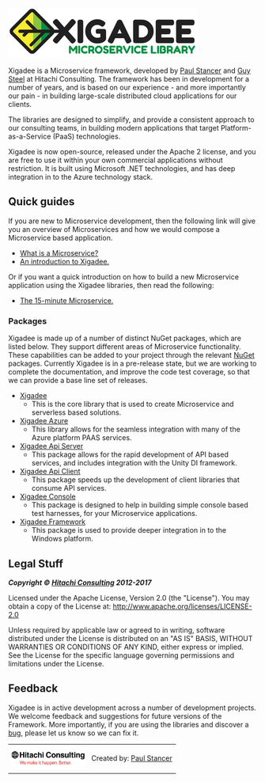 ![Xigadee](/docs/Xigadee2.png)

Xigadee is a Microservice framework, developed by [Paul Stancer](https://github.com/paulstancer) and [Guy Steel](https://github.com/guysteel) at Hitachi Consulting. The framework has been in development for a number of years, and is based on our experience - and more importantly our pain - in building large-scale distributed cloud applications for our clients. 

The libraries are designed to simplify, and provide a consistent approach to our consulting teams, in building modern applications that target Platform-as-a-Service (PaaS) technologies. 

Xigadee is now open-source, released under the Apache 2 license, and you are free to use it within your own commercial applications without restriction. It is built using Microsoft .NET technologies, and has deep integration in to the Azure technology stack. 

## Quick guides

If you are new to Microservice development, then the following link will give you an overview of Microservices and how we would compose a Microservice based application.
* [What is a Microservice?](Xigadee.Platform/_Docs/WhatIsAMicroservice.md)
* [An introduction to Xigadee.](Xigadee.Platform/_Docs/Introduction.md)

Or if you want a quick introduction on how to build a new Microservice application using the Xigadee libraries, then read the following:
* [The 15-minute Microservice.](Xigadee.Platform/_Docs/fifteenminuteMicroservice.md)

### Packages

Xigadee is made up of a number of distinct NuGet packages, which are listed below. They support different areas of Microservice functionality. These capabilities can be added to your project through the relevant [NuGet](https://www.nuget.org/packages?q=Tags%3A%22Xigadee%22) packages. Currently Xigadee is in a pre-release state, but we are working to complete the documentation, and improve the code test coverage, so that we can provide a base line set of releases.

* [Xigadee](Xigadee.Platform/_Docs/Introduction.md) 
	- This is the core library that is used to create Microservice and serverless based solutions.
* [Xigadee Azure](Xigadee.Azure/_docs/Introduction.md) 
	- This library allows for the seamless integration with many of the Azure platform PAAS services.
* [Xigadee Api Server](Xigadee.Api.Server/_docs/Introduction.md)
	- This package allows for the rapid development of API based services, and includes integration with the Unity DI framework.
* [Xigadee Api Client](Xigadee.Api.Client/_docs/Introduction.md)
	- This package speeds up the development of client libraries that consume API services.
* [Xigadee Console](Xigadee.Console/_docs/Introduction.md)
	- This package is designed to help in building simple console based test harnesses, for your Microservice applications.
* [Xigadee Framework](Xigadee.Framework/_docs/Introduction.md)
	- This package is used to provide deeper integration in to the Windows platform.

## Legal Stuff

_**Copyright © [Hitachi Consulting](http://www.hitachiconsulting.com) 2012-2017**_

Licensed under the Apache License, Version 2.0 (the "License").
You may obtain a copy of the License at: http://www.apache.org/licenses/LICENSE-2.0
 
Unless required by applicable law or agreed to in writing, software distributed under the License is distributed on an "AS IS" BASIS, WITHOUT WARRANTIES OR CONDITIONS OF ANY KIND, either express or implied.
See the License for the specific language governing permissions and limitations under the License.

## Feedback

Xigadee is in active development across a number of development projects. We welcome feedback and suggestions for future versions of the Framework. More importantly, if you are using the libraries and discover a [bug](https://github.com/xigadee/Microservice/issues/new), please let us know so we can fix it.

<table><tr> 
<td><a href="http://www.hitachiconsulting.com"><img src="docs/hitachi.png" alt="Hitachi Consulting" height="50"/></a></td>   
<td>Created by: <a href="http://github.com/paulstancer">Paul Stancer</a></td>
</tr></table>
